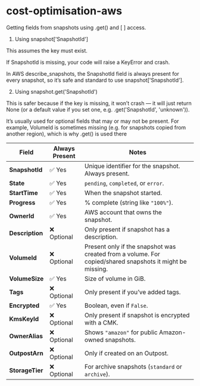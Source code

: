 # cost-optimisation-aws

Getting fields from snapshots using .get() and [ ] access.

1. Using snapshot['SnapshotId']

This assumes the key must exist.

If SnapshotId is missing, your code will raise a KeyError and crash.

In AWS describe_snapshots, the SnapshotId field is always present for every snapshot, so it’s safe and standard to use snapshot['SnapshotId'].

2. Using snapshot.get('SnapshotId')

This is safer because if the key is missing, it won’t crash — it will just return None (or a default value if you set one, e.g. .get('SnapshotId', 'unknown')).

It’s usually used for optional fields that may or may not be present. For example, VolumeId is sometimes missing (e.g. for snapshots copied from another region), which is why .get() is used there



| Field           | Always Present | Notes                                                                                                    |
| --------------- | -------------- | -------------------------------------------------------------------------------------------------------- |
| **SnapshotId**  | ✅ Yes          | Unique identifier for the snapshot. Always present.                                                      |
| **State**       | ✅ Yes          | `pending`, `completed`, or `error`.                                                                      |
| **StartTime**   | ✅ Yes          | When the snapshot started.                                                                               |
| **Progress**    | ✅ Yes          | % complete (string like `"100%"`).                                                                       |
| **OwnerId**     | ✅ Yes          | AWS account that owns the snapshot.                                                                      |
| **Description** | ❌ Optional     | Only present if snapshot has a description.                                                              |
| **VolumeId**    | ❌ Optional     | Present only if the snapshot was created from a volume. For copied/shared snapshots it might be missing. |
| **VolumeSize**  | ✅ Yes          | Size of volume in GiB.                                                                                   |
| **Tags**        | ❌ Optional     | Only present if you’ve added tags.                                                                       |
| **Encrypted**   | ✅ Yes          | Boolean, even if `False`.                                                                                |
| **KmsKeyId**    | ❌ Optional     | Only present if snapshot is encrypted with a CMK.                                                        |
| **OwnerAlias**  | ❌ Optional     | Shows `"amazon"` for public Amazon-owned snapshots.                                                      |
| **OutpostArn**  | ❌ Optional     | Only if created on an Outpost.                                                                           |
| **StorageTier** | ❌ Optional     | For archive snapshots (`standard` or `archive`).                                                         |
